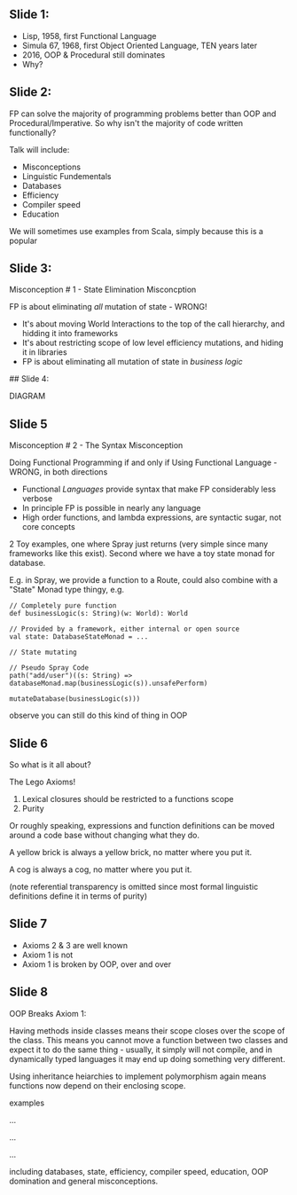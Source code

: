 

## Slide 1:

 - Lisp, 1958, first Functional Language
 - Simula 67, 1968, first Object Oriented Language, TEN years later
 - 2016, OOP & Procedural still dominates
 - Why?

## Slide 2:

FP can solve the majority of programming problems better than OOP and Procedural/Imperative. So why isn't the majority of code written functionally?

Talk will include:

 - Misconceptions
 - Linguistic Fundementals
 - Databases
 - Efficiency
 - Compiler speed
 - Education

We will sometimes use examples from Scala, simply because this is a popular 

## Slide 3:

Misconception # 1 - State Elimination Misconcption

FP is about eliminating *all* mutation of state - WRONG!

 - It's about moving World Interactions to the top of the call hierarchy, and hidding it into frameworks
 - It's about restricting scope of low level efficiency mutations, and hiding it in libraries
 - FP is about eliminating all mutation of state in *business logic*

## Slide 4:

DIAGRAM

## Slide 5

Misconception # 2 - The Syntax Misconception

Doing Functional Programming if and only if Using Functional Language - WRONG, in both directions

 - Functional *Languages* provide syntax that make FP considerably less verbose
 - In principle FP is possible in nearly any language
 - High order functions, and lambda expressions, are syntactic sugar, not core concepts


2 Toy examples, one where Spray just returns (very simple since many frameworks like this exist). Second where we have a toy state monad for database.

E.g. in Spray, we provide a function to a Route, could also combine with a "State" Monad type thingy, e.g.


```
// Completely pure function
def businessLogic(s: String)(w: World): World

// Provided by a framework, either internal or open source
val state: DatabaseStateMonad = ...

// State mutating

// Pseudo Spray Code
path("add/user")((s: String) => databaseMonad.map(businessLogic(s)).unsafePerform)

mutateDatabase(businessLogic(s)))
```

observe you can still do this kind of thing in OOP

## Slide 6

So what is it all about?

The Lego Axioms!

1. Lexical closures should be restricted to a functions scope
2. Purity

Or roughly speaking, expressions and function definitions can be moved around a code base without changing what they do.

A yellow brick is always a yellow brick, no matter where you put it.

A cog is always a cog, no matter where you put it.

(note referential transparency is omitted since most formal linguistic definitions define it in terms of purity)

## Slide 7

 - Axioms 2 & 3 are well known
 - Axiom 1 is not
 - Axiom 1 is broken by OOP, over and over

## Slide 8

OOP Breaks Axiom 1:

Having methods inside classes means their scope closes over the scope of the class. This means you cannot move a function between two classes and expect it to do the same thing - usually, it simply will not compile, and in dynamically typed languages it may end up doing something very different.

Using inheritance heiarchies to implement polymorphism again means functions now depend on their enclosing scope.

examples

...

...

...

including databases, state, efficiency, compiler speed, education, OOP domination and general misconceptions.


